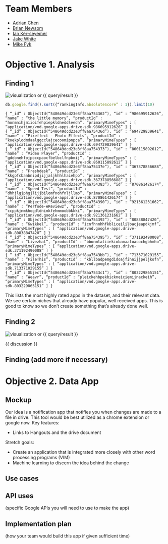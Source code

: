 # Team Members

* [Adrian Chen](github.com/adrian-chen)
* [Brian Newsom](github.com/briannewsom)
* [Ian Ker-seyemer](github.com/ianks)
* [Jake White](github.com/jakewhite8)
* [Mike Fyk](github.com/thefyk)

# Objective 1. Analysis

## Finding 1

![visualization](viz.png) or {{ query/result }}

```js
db.google.find().sort({“rankingInfo.absoluteScore” : 1}).limit(10)
```
```
{ “_id” : ObjectId(“548649dcd23e3ff8aa754362”), “id” : “986695912626”, “name” : “the little memory”, “productId” : “honmnihjmiioifehpiepkldneddleedn”, “primaryMimeTypes” : [ “application/vnd.google-apps.drive-sdk.986695912626” ] }
{ “_id” : ObjectId(“548649dcd23e3ff8aa75436d”), “id” : “694729839641”, “name” : “Pixeffect - Photo Effects”, “productId” : “koekplodmdaalggcclajcecoomipnpca”, “primaryMimeTypes” : [ “application/vnd.google-apps.drive-sdk.694729839641” ] }
{ “_id” : ObjectId(“548649dcd23e3ff8aa754373”), “id” : “860115892612”, “name” : “Video Player”, “productId” : “gdebnehfojpoccpaocfbelbclfnpbmij”, “primaryMimeTypes” : [ “application/vnd.google-apps.drive-sdk.860115892612” ] }
{ “_id” : ObjectId(“548649dcd23e3ff8aa75437e”), “id” : “367378856688”, “name” : “Freshdesk”, “productId” : “kkgpfcbanbnipdjijjaljkhhlhaiehpo”, “primaryMimeTypes” : [ “application/vnd.google-apps.drive-sdk.367378856688” ] }
{ “_id” : ObjectId(“548649dcd23e3ff8aa754383”), “id” : “870861426174”, “name” : “Speed Test”, “productId” : “dhhjlgjphgjlijjbilomfnohfnljllmo”, “primaryMimeTypes” : [ “application/vnd.google-apps.drive-sdk.870861426174” ] }
{ “_id” : ObjectId(“548649dcd23e3ff8aa754390”), “id” : “921361231662”, “name” : “Perfode-eReviewz”, “productId” : “ccppkjnmkhogdldnimkfehmmoobbkkki”, “primaryMimeTypes” : [ “application/vnd.google-apps.drive-sdk.921361231662” ] }
{ “_id” : ObjectId(“548649dcd23e3ff8aa754392”), “id” : “80838847420”, “name” : “Kwikkel”, “productId” : “icnfhnnhhfkbliceililbacjeapdkjmf”, “primaryMimeTypes” : [ “application/vnd.google-apps.drive-sdk.80838847420” ] }
{ “_id” : ObjectId(“548649dcd23e3ff8aa754395”), “id” : “371192490008”, “name” : “Livezhat”, “productId” : “bbonmlaliiekiobamaaloacochgbhmho”, “primaryMimeTypes” : [ “application/vnd.google-apps.drive-sdk.371192490008” ] }
{ “_id” : ObjectId(“548649dcd23e3ff8aa7543bb”), “id” : “713371029155”, “name” : “FileThis”, “productId” : “kbllbadpemgdidoajfihnijjpeljkofn”, “primaryMimeTypes” : [ “application/vnd.google-apps.drive-sdk.713371029155” ] }
{ “_id” : ObjectId(“548649dcd23e3ff8aa7543c1”), “id” : “803229865151”, “name” : “Weavr”, “productId” : “pleickehbpekbickneiciemijnackeih”, “primaryMimeTypes” : [ “application/vnd.google-apps.drive-sdk.803229865151” ] }
```

This lists the most highly rated apps in the dataset, and their relevant data.  We see certain niches that already have popular, well
received apps.  This is good to know so we don’t create something that’s already done well.

## Finding 2

![visualization](viz.png) or {{ query/result }}

{{ discussion }}

## Finding (add more if necessary)

# Objective 2. Data App

## Mockup 

Our idea is a notification app that notifies you when changes are made to a file in drive. This tool would be best utilized as a chrome extension or google now.
Key features:
* Links to Hangouts and the drive document

Stretch goals:
* Create an application that is integrated more closely with other word processing programs (VIM)
* Machine learning to discern the idea behind the change

## Use cases 


## API uses 

(specific Google APIs you will need to use to make the app)

## Implementation plan 

(how your team would build this app if given sufficient time)

